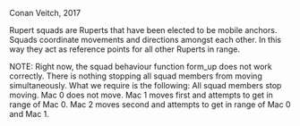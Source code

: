 Conan Veitch, 2017

Rupert squads are Ruperts that have been elected to be mobile anchors.
Squads coordinate movements and directions amongst each other.
In this way they act as reference points for all other Ruperts in range.


NOTE: Right now, the squad behaviour function form_up does not work correctly.
There is nothing stopping all squad members from moving simultaneously.
What we require is the following:
All squad members stop moving.
Mac 0 does not move.
Mac 1 moves first and attempts to get in range of Mac 0.
Mac 2 moves second and attempts to get in range of Mac 0 and Mac 1.

